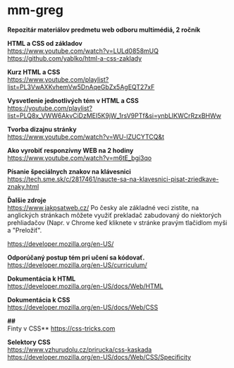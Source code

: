# mm-greg
**Repozitár materiálov predmetu web odboru multimédiá, 2 ročník**



**HTML a CSS od základov**  
https://www.youtube.com/watch?v=LULd0858mUQ
https://github.com/yablko/html-a-css-zaklady    

  
   
**Kurz HTML a CSS**  
https://www.youtube.com/playlist?list=PL3VwAXKvhemVw5DnAqeGbZx5AgEQT27xF     


 
**Vysvetlenie jednotlivých tém v HTML a CSS**  
https://youtube.com/playlist?list=PLQ8x_VWW6AkvCiDzMEI5K9jW_1rsV9PTf&si=ynbLIKWCrRzxBHWw   
  


**Tvorba dizajnu stránky**  
https://www.youtube.com/watch?v=WU-lZUCYTCQ&t    


 
**Ako vyrobiť responzívny WEB na 2 hodiny**  
https://www.youtube.com/watch?v=m6tE_bgi3qo    


 
**Písanie špeciálnych znakov na klávesnici**  
https://tech.sme.sk/c/2817461/naucte-sa-na-klavesnici-pisat-zriedkave-znaky.html     


 
**Ďalšie zdroje**  
https://www.jakpsatweb.cz/  Po česky ale základné veci zistíte, na anglických stránkach môžete využiť prekladač zabudovaný do niektorých prehliadačov (Napr. v Chrome keď kliknete v stránke pravým tlačidlom myši a "Preložiť".    

  
  
https://developer.mozilla.org/en-US/       
  

**Odporúčaný postup tém pri učení sa kódovať.**  
https://developer.mozilla.org/en-US/curriculum/    
   
     

**Dokumentácia k HTML**  
https://developer.mozilla.org/en-US/docs/Web/HTML  
  
    

**Dokumentácia k CSS**  
https://developer.mozilla.org/en-US/docs/Web/CSS   
   
     

**##**  
Finty v CSS**
https://css-tricks.com   
 

**Selektory CSS**  
https://www.vzhurudolu.cz/prirucka/css-kaskada  
https://developer.mozilla.org/en-US/docs/Web/CSS/Specificity  
